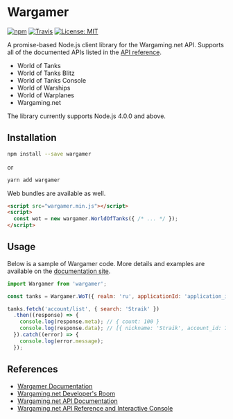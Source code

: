 # Wargamer
[![npm](https://img.shields.io/npm/v/wargamer.svg?style=flat-square)](https://www.npmjs.com/package/wargamer)
[![Travis](https://img.shields.io/travis/rust-lang/rust.svg?style=flat-square)](https://travis-ci.org/hkwu/wargamer)
[![License: MIT](https://img.shields.io/badge/License-MIT-yellow.svg?style=flat-square)](https://opensource.org/licenses/MIT)

A promise-based Node.js client library for the Wargaming.net API. Supports all of the documented APIs listed in the [API reference](https://developers.wargaming.net/reference/).

- World of Tanks
- World of Tanks Blitz
- World of Tanks Console
- World of Warships
- World of Warplanes
- Wargaming.net

The library currently supports Node.js 4.0.0 and above.

## Installation
```bash
npm install --save wargamer
```

or

```bash
yarn add wargamer
```

Web bundles are available as well.

```html
<script src="wargamer.min.js"></script>
<script>
  const wot = new wargamer.WorldOfTanks({ /* ... */ });
</script>
```

## Usage
Below is a sample of Wargamer code. More details and examples are available on the [documentation site](https://wargamer.js.org/).

```js
import Wargamer from 'wargamer';

const tanks = Wargamer.WoT({ realm: 'ru', applicationId: 'application_id'});

tanks.fetch('account/list', { search: 'Straik' })
  .then((response) => {
    console.log(response.meta); // { count: 100 }
    console.log(response.data); // [{ nickname: 'Straik', account_id: 73892 }, ...]
  }).catch((error) => {
    console.log(error.message);
  });
```

## References
- [Wargamer Documentation](https://wargamer.js.org/)
- [Wargaming.net Developer's Room](https://developers.wargaming.net/)
- [Wargaming.net API Documentation](https://developers.wargaming.net/documentation/)
- [Wargaming.net API Reference and Interactive Console](https://developers.wargaming.net/reference/)
